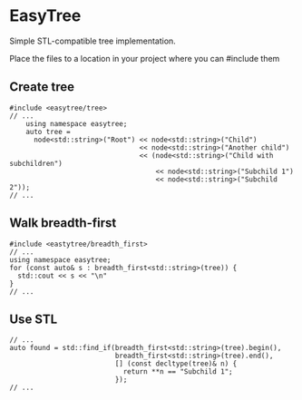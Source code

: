 # EasyTree
Simple STL-compatible tree implementation. 

Place the files to a location in your project where you can #include them

## Create tree
```
#include <easytree/tree>
// ...
    using namespace easytree;
    auto tree =
      node<std::string>("Root") << node<std::string>("Child")
                                << node<std::string>("Another child")
                                << (node<std::string>("Child with subchildren")
                                    << node<std::string>("Subchild 1")
                                    << node<std::string>("Subchild 2"));
// ...      
```

## Walk breadth-first
```
#include <eastytree/breadth_first>
// ...
using namespace easytree;
for (const auto& s : breadth_first<std::string>(tree)) {
  std::cout << s << "\n"
}
// ...
```

## Use STL
```
// ...
auto found = std::find_if(breadth_first<std::string>(tree).begin(),
                          breadth_first<std::string>(tree).end(),
                          [] (const decltype(tree)& n) {
                            return **n == "Subchild 1";
                          });
// ...
```

